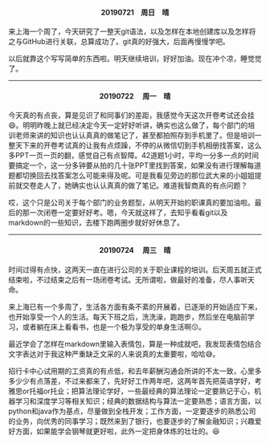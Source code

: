 #### <center>20190721&emsp;周日&emsp;晴</center>

来上海一个周了，今天研究了一整天git语法，以及怎样在本地创建库以及怎样将之与GitHub进行关联，总算成功了。git真的好强大，后面再慢慢学吧。

以后就靠这个写写简单的东西啦。明天继续培训，好好加油。现在冲个凉，睡觉觉了。

<hr/>

#### <center>20190722 &emsp;周一&emsp;晴</center>

今天真的有点丧，算是见识了和同事们的差距，我感觉今天这次开卷考试还会挂:smile:。明明昨晚上就已经决定今天一定好好听讲，确实也这么做了，每个部门的培训老师来讲的知识也认认真真的做笔记了，甚至都拍照存到手机里了。但是培训一整天下来的开卷考试真的让我有点烦躁，不停的从微信切到手机相册找答案，这么多PPT一页一页的翻，感觉自己有点智障。42道题1小时，平均一分多一点的时间要搞定一个，这一分多钟要从拍的几十张PPT里找到答案，如果没有进行理解每道题都切换回去找答案怎么可能来得及呢。可是我看见旁边的那位武大来的小姐姐提前就交卷走人了，她确实也认认真真的做了笔记。难道我智商真的有点问题？

哎，这个只是公司关于每个部门的业务题型，从明天开始的职课真的要加油啦。最后的那一次闭卷一定要好好考。嗯，今天就这样了，去知乎看看git以及markdown的一些知识，去楼下跑两圈步就好好休息了。

<hr />

#### <center>20190724 &emsp;周三&emsp;晴</center>

时间过得有点快，这两天一直在进行公司的关于职业课程的培训。后天周五就正式结束啦，不过结束之后有一场闭卷考试。无所谓啦，做最好的准备，尽人事听天命。

来上海已有一个多周了，生活各方面有条不紊的开展着，已逐渐的开始适应下来，也开始享受一个人的生活。每天下班之后，洗洗澡，跑跑步，然后坐在电脑前学习，或者躺在床上看看书，也是一个极为享受的单身生活啊:kissing:。

最近学会了怎样在markdown里输入表情包，算是一种成就吧，我发现表情包结合文字表达对于我这种严重缺乏文采的人来说真的太重要啦，哈哈:sweat_smile:。

招行卡中心试用期的工资真的有点低，和去年薪酬沟通会所讲的不太一致，心里多多少少有点落差，不过来都来了，先好好工作两年吧，这两年首先把英语学好，考雅思or托福or托业；把算法理论学好，一些最经典的算法理论一定要熟记于心，机器学习和深度学习等相关知识；经典的数据结构与算法一定要熟悉；语言方面，以python和java作为基点，尽量做到全栈开发；工作方面，一定要逐步的熟悉公司的业务，向优秀的同事学习；既然来到了银行，也要逐步的了解金融知识；兴趣爱好方面，如果能学会钢琴就更好啦，此外一定把身体练的壮壮的。:satisfied:

